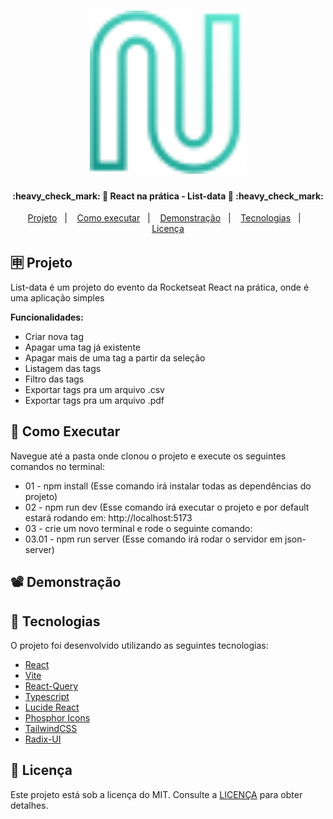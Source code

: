 <h1 align="center">
    <img alt="React na Prática Logo" title="#ReactNaPratica" src=".github/logo.svg" width="250px" />
</h1>

<h4 align="center"> 
	:heavy_check_mark: 🚀 React na prática - List-data 🚀 :heavy_check_mark:
</h4>

<p align="center">
  <a href="#-projeto">Projeto</a>&nbsp;&nbsp;&nbsp;|&nbsp;&nbsp;&nbsp;
  <a href="#-como-executar">Como executar</a>&nbsp;&nbsp;&nbsp;|&nbsp;&nbsp;&nbsp;
  <a href="#%EF%B8%8F-demonstração">Demonstração</a>&nbsp;&nbsp;&nbsp;|&nbsp;&nbsp;&nbsp;
  <a href="#-tecnologias">Tecnologias</a>&nbsp;&nbsp;&nbsp;|&nbsp;&nbsp;&nbsp;
  <a href="#memo-licença">Licença</a>
</p>

## 🈸 Projeto

List-data é um projeto do evento da Rocketseat React na prática, onde é uma aplicação simples 

<b>Funcionalidades:</b>
- Criar nova tag
- Apagar uma tag já existente
- Apagar mais de uma tag a partir da seleção
- Listagem das tags
- Filtro das tags
- Exportar tags pra um arquivo .csv
- Exportar tags pra um arquivo .pdf

## 🔧 Como Executar
Navegue até a pasta onde clonou o projeto e execute os seguintes comandos no terminal:
- 01 - npm install (Esse comando irá instalar todas as dependências do projeto)
- 02 - npm run dev (Esse comando irá executar o projeto e por default estará rodando em: http://localhost:5173
- 03 - crie um novo terminal e rode o seguinte comando:
- 03.01 - npm run server (Esse comando irá rodar o servidor em json-server)

## 📽️ Demonstração


## 🚀 Tecnologias

O projeto foi desenvolvido utilizando as seguintes tecnologias:

- [React](https://reactjs.org)
- [Vite](https://vitejs.dev)
- [React-Query](https://tanstack.com)
- [Typescript](https://www.typescriptlang.org)
- [Lucide React](https://lucide.dev/guide/packages/lucide-react)
- [Phosphor Icons](https://phosphoricons.com)
- [TailwindCSS](https://tailwindcss.com)
- [Radix-UI](https://www.radix-ui.com)

## :memo: Licença
Este projeto está sob a licença do MIT. Consulte a [LICENÇA](LICENSE) para obter detalhes.
